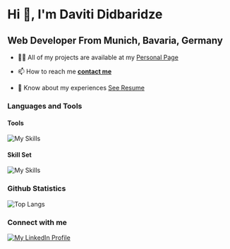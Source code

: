 # Hi 👋, I'm Daviti Didbaridze

## Web Developer From Munich, Bavaria, Germany

- 👨‍💻 All of my projects are available at my [Personal Page][personalPage]

- 📫 How to reach me **[contact me](mailto:contact@davitididbaridze.de)**

- 📄 Know about my experiences [See Resume][linkToResume]

### Languages and Tools

#### Tools

![My Skills](https://skillicons.dev/icons?i=vscode,linux,bash,figma,netlify,md,github,git&theme=light)

#### Skill Set

![My Skills](https://skillicons.dev/icons?i=css,sass,html,js,ts,react,vue,nextjs,nodejs&theme=light)

### Github Statistics

![Top Langs](https://github-readme-stats-git-masterrstaa-rickstaa.vercel.app/api?username=Didbar&layout=compact)

### Connect with me

[![My LinkedIn Profile][linkedInImage]][linkedInProfile]

[linkedInImage]: https://skillicons.dev/icons?i=linkedin
[linkedInProfile]: https://www.linkedin.com/in/daviti-didbaridze/ "Personal Profile"
[linkToResume]: https://drive.google.com/file/d/1-TldQFAPNPXzWEFVZvYb8HAu2I35RNNS/view?usp=drive_link "To My Resume"
[personalPage]: https://www.davitididbaridze.de/ "To My Personal Page"
